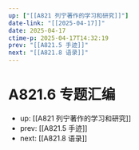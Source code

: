 ```yaml
---
up: ["[[A821 列宁著作的学习和研究]]"]
date-link: "[[2025-04-17]]"
date: 2025-04-17
ctime-p: 2025-04-17T14:32:19
prev: "[[A821.5 手迹]]"
next: "[[A821.8 语录]]"
---
```


# A821.6 专题汇编

- up: [[A821 列宁著作的学习和研究]]
- prev: [[A821.5 手迹]]
- next: [[A821.8 语录]]
